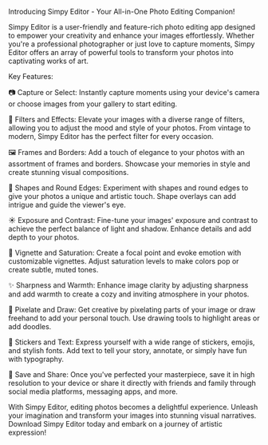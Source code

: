 Introducing Simpy Editor - Your All-in-One Photo Editing Companion!

Simpy Editor is a user-friendly and feature-rich photo editing app designed to empower your creativity and enhance your images effortlessly. Whether you're a professional photographer or just love to capture moments, Simpy Editor offers an array of powerful tools to transform your photos into captivating works of art.

Key Features:

📷 Capture or Select: Instantly capture moments using your device's camera or choose images from your gallery to start editing.

🎨 Filters and Effects: Elevate your images with a diverse range of filters, allowing you to adjust the mood and style of your photos. From vintage to modern, Simpy Editor has the perfect filter for every occasion.

🖼️ Frames and Borders: Add a touch of elegance to your photos with an assortment of frames and borders. Showcase your memories in style and create stunning visual compositions.

🔲 Shapes and Round Edges: Experiment with shapes and round edges to give your photos a unique and artistic touch. Shape overlays can add intrigue and guide the viewer's eye.

☀️ Exposure and Contrast: Fine-tune your images' exposure and contrast to achieve the perfect balance of light and shadow. Enhance details and add depth to your photos.

🌈 Vignette and Saturation: Create a focal point and evoke emotion with customizable vignettes. Adjust saturation levels to make colors pop or create subtle, muted tones.

✨ Sharpness and Warmth: Enhance image clarity by adjusting sharpness and add warmth to create a cozy and inviting atmosphere in your photos.

🔳 Pixelate and Draw: Get creative by pixelating parts of your image or draw freehand to add your personal touch. Use drawing tools to highlight areas or add doodles.

🎉 Stickers and Text: Express yourself with a wide range of stickers, emojis, and stylish fonts. Add text to tell your story, annotate, or simply have fun with typography.

💾 Save and Share: Once you've perfected your masterpiece, save it in high resolution to your device or share it directly with friends and family through social media platforms, messaging apps, and more.

With Simpy Editor, editing photos becomes a delightful experience. Unleash your imagination and transform your images into stunning visual narratives. Download Simpy Editor today and embark on a journey of artistic expression!

